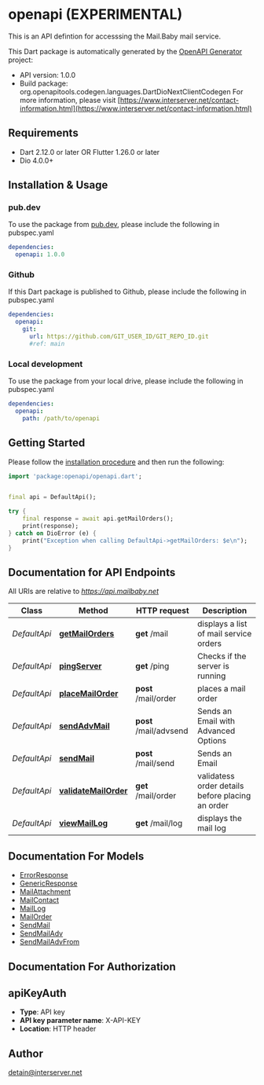# openapi (EXPERIMENTAL)
This is an API defintion for accesssing the Mail.Baby mail service.

This Dart package is automatically generated by the [OpenAPI Generator](https://openapi-generator.tech) project:

- API version: 1.0.0
- Build package: org.openapitools.codegen.languages.DartDioNextClientCodegen
For more information, please visit [https://www.interserver.net/contact-information.html](https://www.interserver.net/contact-information.html)

## Requirements

* Dart 2.12.0 or later OR Flutter 1.26.0 or later
* Dio 4.0.0+

## Installation & Usage

### pub.dev
To use the package from [pub.dev](https://pub.dev), please include the following in pubspec.yaml
```yaml
dependencies:
  openapi: 1.0.0
```

### Github
If this Dart package is published to Github, please include the following in pubspec.yaml
```yaml
dependencies:
  openapi:
    git:
      url: https://github.com/GIT_USER_ID/GIT_REPO_ID.git
      #ref: main
```

### Local development
To use the package from your local drive, please include the following in pubspec.yaml
```yaml
dependencies:
  openapi:
    path: /path/to/openapi
```

## Getting Started

Please follow the [installation procedure](#installation--usage) and then run the following:

```dart
import 'package:openapi/openapi.dart';


final api = DefaultApi();

try {
    final response = await api.getMailOrders();
    print(response);
} catch on DioError (e) {
    print("Exception when calling DefaultApi->getMailOrders: $e\n");
}

```

## Documentation for API Endpoints

All URIs are relative to *https://api.mailbaby.net*

Class | Method | HTTP request | Description
------------ | ------------- | ------------- | -------------
*DefaultApi* | [**getMailOrders**](doc/DefaultApi.md#getmailorders) | **get** /mail | displays a list of mail service orders
*DefaultApi* | [**pingServer**](doc/DefaultApi.md#pingserver) | **get** /ping | Checks if the server is running
*DefaultApi* | [**placeMailOrder**](doc/DefaultApi.md#placemailorder) | **post** /mail/order | places a mail order
*DefaultApi* | [**sendAdvMail**](doc/DefaultApi.md#sendadvmail) | **post** /mail/advsend | Sends an Email with Advanced Options
*DefaultApi* | [**sendMail**](doc/DefaultApi.md#sendmail) | **post** /mail/send | Sends an Email
*DefaultApi* | [**validateMailOrder**](doc/DefaultApi.md#validatemailorder) | **get** /mail/order | validatess order details before placing an order
*DefaultApi* | [**viewMailLog**](doc/DefaultApi.md#viewmaillog) | **get** /mail/log | displays the mail log


## Documentation For Models

 - [ErrorResponse](doc/ErrorResponse.md)
 - [GenericResponse](doc/GenericResponse.md)
 - [MailAttachment](doc/MailAttachment.md)
 - [MailContact](doc/MailContact.md)
 - [MailLog](doc/MailLog.md)
 - [MailOrder](doc/MailOrder.md)
 - [SendMail](doc/SendMail.md)
 - [SendMailAdv](doc/SendMailAdv.md)
 - [SendMailAdvFrom](doc/SendMailAdvFrom.md)


## Documentation For Authorization


## apiKeyAuth

- **Type**: API key
- **API key parameter name**: X-API-KEY
- **Location**: HTTP header


## Author

detain@interserver.net


